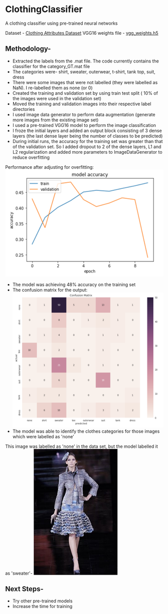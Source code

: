 # ClothingClassifier
A clothing classifier using pre-trained neural networks

Dataset - [Clothing Attributes Dataset](http://huizhongchen.github.io/datasets.html#clothingattributedataset)
VGG16 weights file - [vgg_weights.h5](https://drive.google.com/file/d/0Bz7KyqmuGsilT0J5dmRCM0ROVHc/view?usp=sharing)

## Methodology-
- Extracted the labels from the .mat file. The code currently contains the classifier for the category_GT.mat file
- The categories were- shirt, sweater, outerwear, t-shirt, tank top, suit, dress
- There were some images that were not labelled (they were labelled as NaN). I re-labelled them as none (or 0)
- Created the training and validation set by using train test split ( 10% of the images were used in the validation set)
- Moved the training and validation images into their respective label directories
- I used image data generator to perform data augmentation (generate more images from the existing image set)
- I used a pre-trained VGG16 model to perform the image classification
- I froze the initial layers and added an output block consisting of 3 dense layers (the last dense layer being the number of classes to be predicted)
- During initial runs, the accuracy for the training set was greater than that of the validation set. So I added dropout to 2 of the dense layers, L1 and L2 regularization and added more parameters to ImageDataGenerator to reduce overfitting

Performance after adjusting for overfitting:
![alt text](https://github.com/suki2691/ClothingClassifier/blob/master/train-val-acc.png 'Model Accuracy')

- The model was achieving 48% accuracy on the training set
- The confusion matrix for the output:
![alt text](https://github.com/suki2691/ClothingClassifier/blob/master/confusion_matrix.png 'Confusion Matrix')
- The model was able to identify the clothes categories for those images which were labelled as 'none'


This image was labelled as 'none' in the data set, but the model labelled it as 'sweater'-
![alt text](https://github.com/suki2691/ClothingClassifier/blob/master/000064.jpg)

## Next Steps-
- Try other pre-trained models
- Increase the time for training


 

